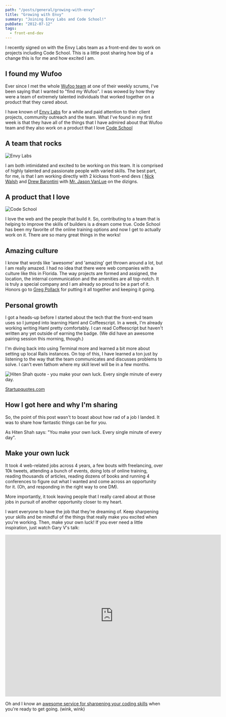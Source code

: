 ```yaml
---
path: "/posts/general/growing-with-envy"
title: "Growing with Envy"
summary: "Joining Envy Labs and Code School!"
pubDate: "2012-07-12"
tags:
  - front-end-dev
---
```


I recently signed on with the Envy Labs team as a front-end dev to work on projects including Code School. This is a little post sharing how big of a change this is for me and how excited I am.

## I found my Wufoo

Ever since I met the whole [Wufoo team](http://wufoo.com/about) at one of their weekly scrums, I've been saying that I wanted to "find my Wufoo". I was wowed by how they were a team of extremely talented individuals that worked together on a product that they cared about.

I have known of [Envy Labs](http://envylabs.com) for a while and paid attention to their client projects, community outreach and the team. What I've found in my first week is that they have all of the things that I have admired about that Wufoo team and they also work on a product that I love [Code School](http://codeschool.com)

## A team that rocks

![Envy Labs](/posts/general/growing-with-envy/envy-labs.png)

I am both intimidated and excited to be working on this team. It is comprised of highly talented and passionate people with varied skills. The best part, for me, is that I am working directly with 2 kickass front-end devs ( [Nick Walsh](http://twitter.com/nickawalsh) and [Drew Barontini](http://twitter.com/#!/drewbarontini) with [Mr. Jason VanLue](http://twitter.com/jasonvanlue) on the dizigns.

## A product that I love

![Code School](/posts/general/growing-with-envy/code-school.png)

I love the web and the people that build it. So, contributing to a team that is helping to improve the skills of builders is a dream come true. Code School has been my favorite of the online training options and now I get to actually work on it. There are so many great things in the works!

## Amazing culture

I know that words like 'awesome' and 'amazing' get thrown around a lot, but I am really amazed. I had no idea that there were web companies with a culture like this in Florida. The way projects are formed and assigned, the location, the internal communication and the amenities are all top-notch. It is truly a special company and I am already so proud to be a part of it. Honors go to [Greg Pollack](http://twitter.com/greggpollack) for putting it all together and keeping it going.

## Personal growth

I got a heads-up before I started about the tech that the front-end team uses so I jumped into learning Haml and Coffeescript. In a week, I'm already working writing Haml pretty comfortably. I can read Coffeescript but haven't written any yet outside of earning the badge. (We did have an awesome pairing session this morning, though.)

I'm diving back into using Terminal more and learned a bit more about setting up local Rails instances. On top of this, I have learned a ton just by listening to the way that the team communicates and discusses problems to solve. I can't even fathom where my skill level will be in a few months.

![Hiten Shah quote - you make your own luck. Every single minute of every day.](/posts/general/growing-with-envy/hiten-shah.png)

[Startupquotes.com](http://startupquote.com/post/4799610682)

## How I got here and why I'm sharing

So, the point of this post wasn't to boast about how rad of a job I landed. It was to share how fantastic things can be for you.

As Hiten Shah says: "You make your own luck. Every single minute of every day".

## Make your own luck

It took 4 web-related jobs across 4 years, a few bouts with freelancing, over 10k tweets, attending a bunch of events, doing lots of online training, reading thousands of articles, reading dozens of books and running 4 conferences to figure out what I wanted and come across an opportunity for it. (Oh, and responding in the right way to one DM).

More importantly, it took leaving people that I really cared about at those jobs in pursuit of another opportunity closer to my heart.

I want everyone to have the job that they're dreaming of. Keep sharpening your skills and be mindful of the things that really make you excited when you're working. Then, make your own luck! If you ever need a little inspiration, just watch Gary V's talk:

<iframe allowfullscreen="" frameborder="0" height="516" src="https://www.youtube.com/embed/EhqZ0RU95d4" width="688"></iframe>

Oh and I know an [awesome service for sharpening your coding skills](http://codeschool.com) when you're ready to get going. (wink, wink)

